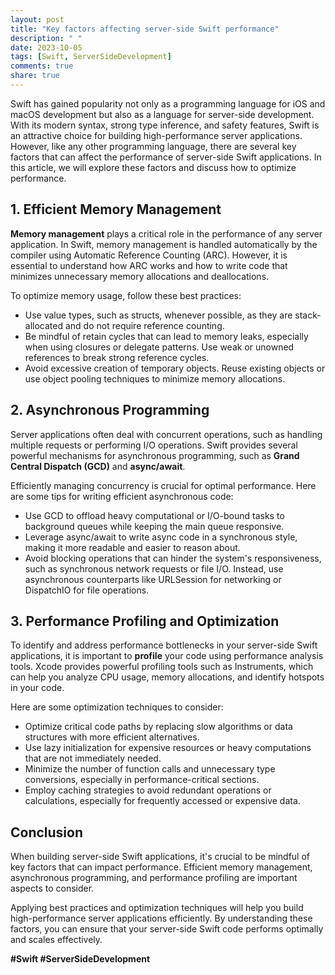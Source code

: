 ```yaml
---
layout: post
title: "Key factors affecting server-side Swift performance"
description: " "
date: 2023-10-05
tags: [Swift, ServerSideDevelopment]
comments: true
share: true
---
```


Swift has gained popularity not only as a programming language for iOS and macOS development but also as a language for server-side development. With its modern syntax, strong type inference, and safety features, Swift is an attractive choice for building high-performance server applications. However, like any other programming language, there are several key factors that can affect the performance of server-side Swift applications. In this article, we will explore these factors and discuss how to optimize performance.

## 1. Efficient Memory Management

**Memory management** plays a critical role in the performance of any server application. In Swift, memory management is handled automatically by the compiler using Automatic Reference Counting (ARC). However, it is essential to understand how ARC works and how to write code that minimizes unnecessary memory allocations and deallocations.

To optimize memory usage, follow these best practices:

- Use value types, such as structs, whenever possible, as they are stack-allocated and do not require reference counting.
- Be mindful of retain cycles that can lead to memory leaks, especially when using closures or delegate patterns. Use weak or unowned references to break strong reference cycles.
- Avoid excessive creation of temporary objects. Reuse existing objects or use object pooling techniques to minimize memory allocations.

## 2. Asynchronous Programming

Server applications often deal with concurrent operations, such as handling multiple requests or performing I/O operations. Swift provides several powerful mechanisms for asynchronous programming, such as **Grand Central Dispatch (GCD)** and **async/await**.

Efficiently managing concurrency is crucial for optimal performance. Here are some tips for writing efficient asynchronous code:

- Use GCD to offload heavy computational or I/O-bound tasks to background queues while keeping the main queue responsive.
- Leverage async/await to write async code in a synchronous style, making it more readable and easier to reason about.
- Avoid blocking operations that can hinder the system's responsiveness, such as synchronous network requests or file I/O. Instead, use asynchronous counterparts like URLSession for networking or DispatchIO for file operations.

## 3. Performance Profiling and Optimization

To identify and address performance bottlenecks in your server-side Swift applications, it is important to **profile** your code using performance analysis tools. Xcode provides powerful profiling tools such as Instruments, which can help you analyze CPU usage, memory allocations, and identify hotspots in your code.

Here are some optimization techniques to consider:

- Optimize critical code paths by replacing slow algorithms or data structures with more efficient alternatives.
- Use lazy initialization for expensive resources or heavy computations that are not immediately needed.
- Minimize the number of function calls and unnecessary type conversions, especially in performance-critical sections.
- Employ caching strategies to avoid redundant operations or calculations, especially for frequently accessed or expensive data.

## Conclusion

When building server-side Swift applications, it's crucial to be mindful of key factors that can impact performance. Efficient memory management, asynchronous programming, and performance profiling are important aspects to consider.

Applying best practices and optimization techniques will help you build high-performance server applications efficiently. By understanding these factors, you can ensure that your server-side Swift code performs optimally and scales effectively.

**#Swift #ServerSideDevelopment**